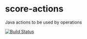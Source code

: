 score-actions
=============

Java actions to be used by operations

[![Build Status](https://travis-ci.org/openscore/score-content.svg?branch=master)](https://travis-ci.org/openscore/score-actions)

